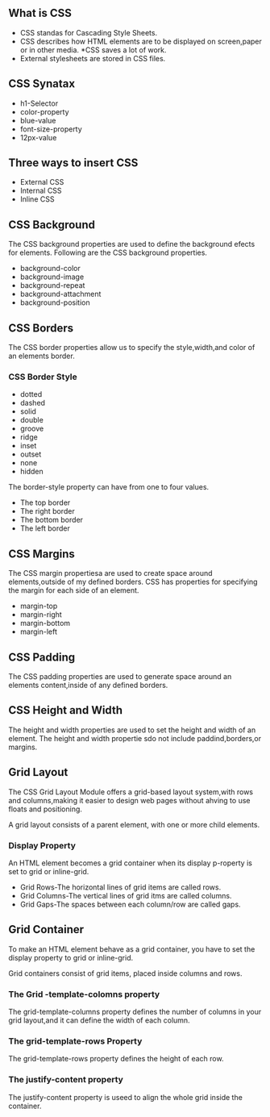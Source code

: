 ## What is CSS

* CSS standas for Cascading Style Sheets.
* CSS describes how HTML elements are to be displayed on screen,paper or in other media.
 *CSS saves a lot of work.
* External stylesheets are stored in CSS files.

## CSS Synatax
* h1-Selector
* color-property
* blue-value
* font-size-property
* 12px-value

## Three ways to insert CSS
* External CSS
* Internal CSS
* Inline CSS

## CSS Background
The CSS background properties are used to define the background efects for elements.
Following are the CSS background properties.
* background-color
* background-image
* background-repeat
* background-attachment
* background-position

## CSS Borders
The CSS border properties allow us to specify the style,width,and color of an elements border.

### CSS Border Style
* dotted
* dashed
* solid
* double
* groove
* ridge
* inset
* outset
* none
* hidden

The border-style property can have from one to four values.
* The top border
* The right border
* The bottom border
* The left border

## CSS Margins
The CSS margin propertiesa are used to create space around elements,outside of my defined borders.
CSS has properties for specifying the margin for each side of an element.

* margin-top
* margin-right
* margin-bottom
* margin-left

## CSS Padding
The CSS padding properties are used to generate space around an elements content,inside of any defined borders.

## CSS Height and Width
The height and width properties are used to set the height and width of an element.
The height and width propertie sdo not include paddind,borders,or margins.

## Grid Layout
The CSS Grid Layout Module offers a grid-based layout system,with rows and columns,making it easier to design web pages without ahving to use floats and positioning.

A grid layout consists of a parent element, with one or more child elements.

### Display Property
An HTML element becomes a grid container when its display p-roperty is set to grid or inline-grid.
* Grid Rows-The horizontal lines of grid items are called rows.
* Grid Columns-The vertical lines of grid itms are called columns.
* Grid Gaps-The spaces between each column/row are called gaps.

## Grid Container
To make an HTML element behave as a grid container, you have to set the display property to grid or inline-grid.

Grid containers consist of grid items, placed inside columns and rows.

### The Grid -template-colomns property
The grid-template-columns property defines the number of columns in your grid layout,and it can define the width of each column.

### The grid-template-rows Property
The grid-template-rows property defines the height of each row.

### The justify-content property
The justify-content property is useed to align the whole grid inside the container.